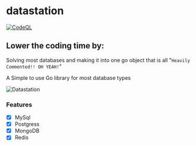 # datastation

[![CodeQL](https://github.com/Byte-Cats/datastation/actions/workflows/codeql.yml/badge.svg)](https://github.com/Byte-Cats/datastation/actions/workflows/codeql.yml)

## Lower the coding time by:
Solving most databases and making it into one go object that is all "`Heavily Commented!! OH YEAH!`"


A Simple to use Go library for most database types

![Datastation](http://img13.deviantart.net/4a1d/i/2012/304/4/0/data_core_by_ianllanas-d5jlfve.jpg)


### Features

- [x] MySql
- [x] Postgress
- [x] MongoDB
- [x] Redis
